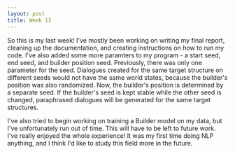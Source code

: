 ```yaml
---
layout: post
title: Week 13
---
```


So this is my last week! I've mostly been working on writing my final report, cleaning up the documentation, and creating instructions on how to run my code. I've also added some more paramters to my program - a start seed, end seed, and builder position seed. Previously, there was only one parameter for the seed. Dialogues created for the same target structure on different seeds would not have the same world states, because the builder's position was also randomized. Now, the builder's position is determined by a separate seed. If the builder's seed is kept stable while the other seed is changed, paraphrased dialogues will be generated for the same target structures.

I've also tried to begin working on training a Builder model on my data, but I've unfortunately run out of time. This will have to be left to future work. I've really enjoyed the whole experience! It was my first time doing NLP anything, and I think I'd like to study this field more in the future.
